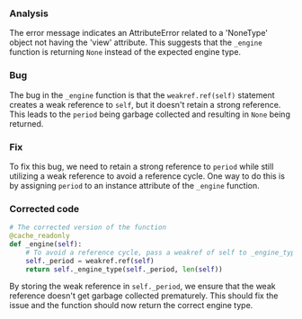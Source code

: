 ### Analysis
The error message indicates an AttributeError related to a 'NoneType' object not having the 'view' attribute. This suggests that the `_engine` function is returning `None` instead of the expected engine type.

### Bug
The bug in the `_engine` function is that the `weakref.ref(self)` statement creates a weak reference to `self`, but it doesn't retain a strong reference. This leads to the `period` being garbage collected and resulting in `None` being returned.

### Fix
To fix this bug, we need to retain a strong reference to `period` while still utilizing a weak reference to avoid a reference cycle. One way to do this is by assigning `period` to an instance attribute of the `_engine` function.

### Corrected code
```python
# The corrected version of the function
@cache_readonly
def _engine(self):
    # To avoid a reference cycle, pass a weakref of self to _engine_type.
    self._period = weakref.ref(self)
    return self._engine_type(self._period, len(self))
``` 

By storing the weak reference in `self._period`, we ensure that the weak reference doesn't get garbage collected prematurely. This should fix the issue and the function should now return the correct engine type.